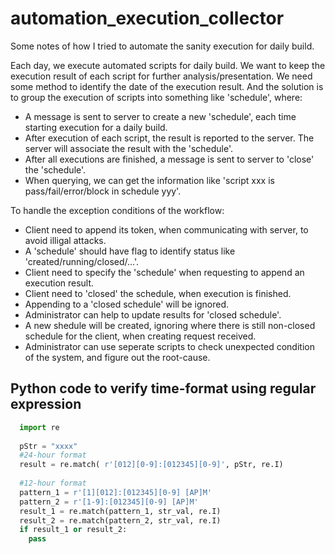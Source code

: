 # automation_execution_collector
Some notes of how I tried to automate the sanity execution for daily build.


Each day, we execute automated scripts for daily build. We want to keep the execution result of each script for further analysis/presentation. We need some method to identify the date of the execution result. And the solution is to group the execution of scripts into something like 'schedule', where:

- A message is sent to server to create a new 'schedule', each time starting execution for a daily build.
- After execution of each script, the result is reported to the server. The server will associate the result with the 'schedule'.
- After all executions are finished, a message is sent to server to 'close' the 'schedule'.
- When querying, we can get the information like 'script xxx is pass/fail/error/block in schedule yyy'.

To handle the exception conditions of the workflow:

- Client need to append its token, when communicating with server, to avoid illigal attacks.
- A 'schedule' should have flag to identify status like 'created/running/closed/...'.
- Client need to specify the 'schedule' when requesting to append an execution result.
- Client need to 'closed' the schedule, when execution is finished.
- Appending to a 'closed schedule' will be ignored.
- Administrator can help to update results for 'closed schedule'.
- A new shedule will be created, ignoring where there is still non-closed schedule for the client, when creating request received.
- Administrator can use seperate scripts to check unexpected condition of the system, and figure out the root-cause.


## Python code to verify time-format using regular expression
```python
  import re
  
  pStr = "xxxx"
  #24-hour format
  result = re.match( r'[012][0-9]:[012345][0-9]', pStr, re.I)
  
  #12-hour format
  pattern_1 = r'[1][012]:[012345][0-9] [AP]M'
  pattern_2 = r'[1-9]:[012345][0-9] [AP]M'
  result_1 = re.match(pattern_1, str_val, re.I)
  result_2 = re.match(pattern_2, str_val, re.I)
  if result_1 or result_2:
    pass
  
```

